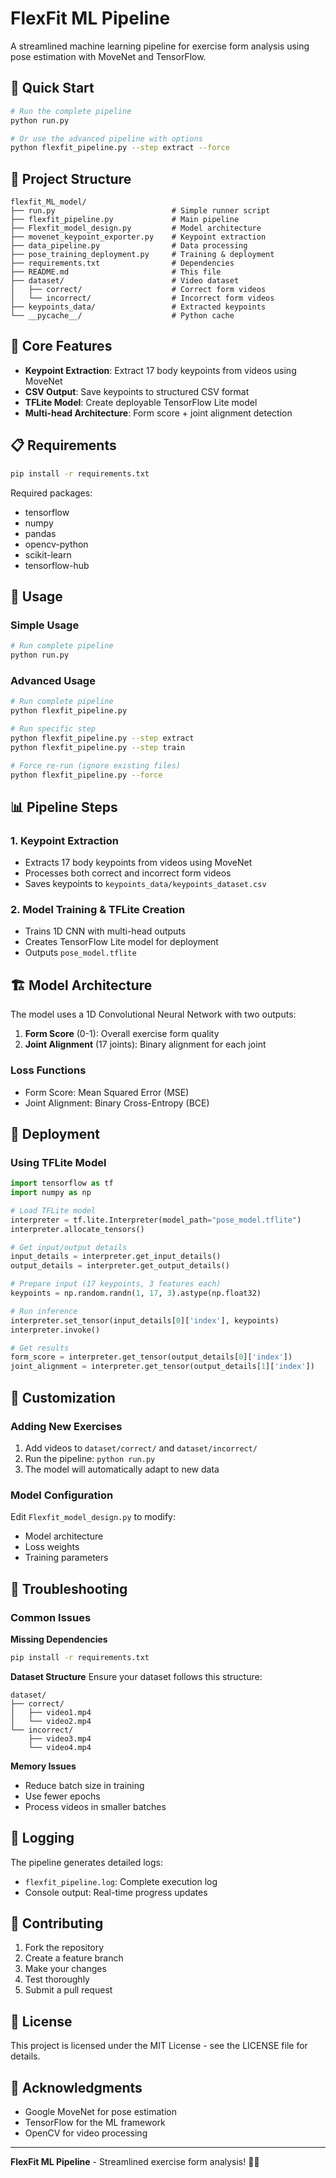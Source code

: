 # FlexFit ML Pipeline

A streamlined machine learning pipeline for exercise form analysis using pose estimation with MoveNet and TensorFlow.

## 🚀 Quick Start

```bash
# Run the complete pipeline
python run.py

# Or use the advanced pipeline with options
python flexfit_pipeline.py --step extract --force
```

## 📁 Project Structure

```
flexfit_ML_model/
├── run.py                          # Simple runner script
├── flexfit_pipeline.py             # Main pipeline
├── Flexfit_model_design.py         # Model architecture
├── movenet_keypoint_exporter.py    # Keypoint extraction
├── data_pipeline.py                # Data processing
├── pose_training_deployment.py     # Training & deployment
├── requirements.txt                # Dependencies
├── README.md                       # This file
├── dataset/                        # Video dataset
│   ├── correct/                    # Correct form videos
│   └── incorrect/                  # Incorrect form videos
├── keypoints_data/                 # Extracted keypoints
└── __pycache__/                    # Python cache
```

## 🎯 Core Features

- **Keypoint Extraction**: Extract 17 body keypoints from videos using MoveNet
- **CSV Output**: Save keypoints to structured CSV format
- **TFLite Model**: Create deployable TensorFlow Lite model
- **Multi-head Architecture**: Form score + joint alignment detection

## 📋 Requirements

```bash
pip install -r requirements.txt
```

Required packages:
- tensorflow
- numpy
- pandas
- opencv-python
- scikit-learn
- tensorflow-hub

## 🔧 Usage

### Simple Usage
```bash
# Run complete pipeline
python run.py
```

### Advanced Usage
```bash
# Run complete pipeline
python flexfit_pipeline.py

# Run specific step
python flexfit_pipeline.py --step extract
python flexfit_pipeline.py --step train

# Force re-run (ignore existing files)
python flexfit_pipeline.py --force
```

## 📊 Pipeline Steps

### 1. Keypoint Extraction
- Extracts 17 body keypoints from videos using MoveNet
- Processes both correct and incorrect form videos
- Saves keypoints to `keypoints_data/keypoints_dataset.csv`

### 2. Model Training & TFLite Creation
- Trains 1D CNN with multi-head outputs
- Creates TensorFlow Lite model for deployment
- Outputs `pose_model.tflite`

## 🏗️ Model Architecture

The model uses a 1D Convolutional Neural Network with two outputs:

1. **Form Score** (0-1): Overall exercise form quality
2. **Joint Alignment** (17 joints): Binary alignment for each joint

### Loss Functions
- Form Score: Mean Squared Error (MSE)
- Joint Alignment: Binary Cross-Entropy (BCE)

## 🚀 Deployment

### Using TFLite Model
```python
import tensorflow as tf
import numpy as np

# Load TFLite model
interpreter = tf.lite.Interpreter(model_path="pose_model.tflite")
interpreter.allocate_tensors()

# Get input/output details
input_details = interpreter.get_input_details()
output_details = interpreter.get_output_details()

# Prepare input (17 keypoints, 3 features each)
keypoints = np.random.randn(1, 17, 3).astype(np.float32)

# Run inference
interpreter.set_tensor(input_details[0]['index'], keypoints)
interpreter.invoke()

# Get results
form_score = interpreter.get_tensor(output_details[0]['index'])
joint_alignment = interpreter.get_tensor(output_details[1]['index'])
```

## 🔧 Customization

### Adding New Exercises
1. Add videos to `dataset/correct/` and `dataset/incorrect/`
2. Run the pipeline: `python run.py`
3. The model will automatically adapt to new data

### Model Configuration
Edit `Flexfit_model_design.py` to modify:
- Model architecture
- Loss weights
- Training parameters

## 🐛 Troubleshooting

### Common Issues

**Missing Dependencies**
```bash
pip install -r requirements.txt
```

**Dataset Structure**
Ensure your dataset follows this structure:
```
dataset/
├── correct/
│   ├── video1.mp4
│   └── video2.mp4
└── incorrect/
    ├── video3.mp4
    └── video4.mp4
```

**Memory Issues**
- Reduce batch size in training
- Use fewer epochs
- Process videos in smaller batches

## 📝 Logging

The pipeline generates detailed logs:
- `flexfit_pipeline.log`: Complete execution log
- Console output: Real-time progress updates

## 🤝 Contributing

1. Fork the repository
2. Create a feature branch
3. Make your changes
4. Test thoroughly
5. Submit a pull request

## 📄 License

This project is licensed under the MIT License - see the LICENSE file for details.

## 🙏 Acknowledgments

- Google MoveNet for pose estimation
- TensorFlow for the ML framework
- OpenCV for video processing

---

**FlexFit ML Pipeline** - Streamlined exercise form analysis! 🏋️‍♂️
